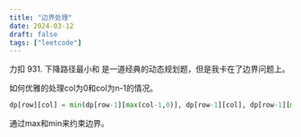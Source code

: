 ```yaml
---
title: "边界处理"
date: 2024-03-12
draft: false
tags: ["leetcode"]
---
```


力扣 931. 下降路径最小和 是一道经典的动态规划题，但是我卡在了边界问题上。

如何优雅的处理col为0和col为n-1的情况。

```python
dp[row][col] = min(dp[row-1][max(col-1,0)], dp[row-1][col], dp[row-1][min(col+1,n-1)])
```

通过max和min来约束边界。